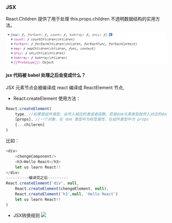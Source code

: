 ### JSX

React.Children 提供了用于处理 this.props.children 不透明数据结构的实用方法。

![](img/jsx_Children.png)

#### jsx 代码被 babel 处理之后会变成什么？

JSX 元素节点会被编译成 react 编译成 ReactElement 节点,

- React.createElement 使用方法：
```js
React.createElement(
	type, //如果是组件类型，会传入相应的类或者函数。若是dom元素类型就传入对应的dom元素
	[props], //一个对象，在 dom 类型中为标签属性，在组件类型中为 props 
	[...chileren]
)
```
比如：
```js
<div>
	<chengeComponent/>
	<h3>Hello React</h3>
	let us learn React!!
</div>
----------编译完之后---------
React.createElement('div', null,
	React.createElement(chengeElement, null),
	React.createElement('h3',null, 'Hello React')
	let us learn React!!
)
```
- JSX转换规则
![](img/Jsx编译规则.pbg)


